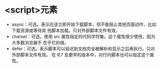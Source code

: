 # &lt;script&gt;元素

* async：可选。表示应该立即开始下载脚本，但不能阻止其他页面动作，比如下载资源或等待其
他脚本加载。只对外部脚本文件有效。
* charset：可选。使用 src 属性指定的代码字符集。这个属性很少使用，因为大多数浏览器不
在乎它的值。
* defer：可选。表示脚本可以延迟到文档完全被解析和显示之后再执行。只对外部脚本文件有效。
在 IE7 及更早的版本中，对行内脚本也可以指定这个属性。